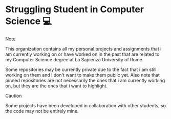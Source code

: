 # Struggling Student in Computer Science 💻

> [!NOTE] 
> This organization contains all my personal projects and assignments that i am currently working on or have worked on in the past that are related to my Computer Science degree at La Sapienza University of Rome. 

Some repositories may be currently private due to the fact that i am still working on them and i don't want to make them public yet. Also note that pinned repositories are not necessarily the ones that i am currently working on, but they are the ones that i want to highlight. 

> [!CAUTION]
> Some projects have been developed in collaboration with other students, so the code may not be entirely mine. 
